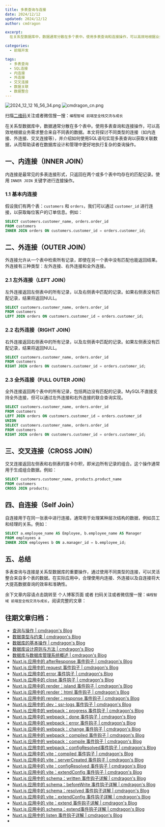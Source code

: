 ```yaml
---
title: 多表查询与连接
date: 2024/12/12
updated: 2024/12/12
author: cmdragon 

excerpt:
  在关系型数据库中，数据通常分散在多个表中。使用多表查询和连接操作，可以高效地根据业务需求整合来自不同表的数据。本文将探讨不同类型的连接（如内连接、外连接、交叉连接等），并介绍如何使用SQL语句实现多表查询以获取关联数据，从而帮助读者在数据库设计和管理中更好地执行复杂的查询操作。

categories:
  - 前端开发

tags:
  - 多表查询
  - SQL连接
  - 内连接
  - 外连接
  - 交叉连接
  - 数据关联
  - 数据整合
---
```


<img src="https://static.amd794.com/blog/images/2024_12_12 16_56_34.png@blog" title="2024_12_12 16_56_34.png" alt="2024_12_12 16_56_34.png"/>

<img src="https://static.amd794.com/blog/images/cmdragon_cn.png" title="cmdragon_cn.png" alt="cmdragon_cn.png"/>


扫描[二维码](https://static.amd794.com/blog/images/cmdragon_cn.png)关注或者微信搜一搜：`编程智域 前端至全栈交流与成长`



在关系型数据库中，数据通常分散在多个表中。使用多表查询和连接操作，可以高效地根据业务需求整合来自不同表的数据。本文将探讨不同类型的连接（如内连接、外连接、交叉连接等），并介绍如何使用SQL语句实现多表查询以获取关联数据，从而帮助读者在数据库设计和管理中更好地执行复杂的查询操作。



## 一、内连接（INNER JOIN）

内连接是最常见的多表连接形式，只返回在两个或多个表中均存在的匹配记录。使用 `INNER JOIN` 关键字进行连接操作。

### 1.1 基本内连接

假设我们有两个表：`customers` 和 `orders`，我们可以通过 `customer_id` 进行连接，以获取每位客户的订单信息。例如：

```sql
SELECT customers.customer_name, orders.order_id
FROM customers
INNER JOIN orders ON customers.customer_id = orders.customer_id;
```

## 二、外连接（OUTER JOIN）

外连接允许从一个表中检索所有记录，即使在另一个表中没有匹配也能返回结果。外连接有三种类型：左外连接、右外连接和全外连接。

### 2.1 左外连接（LEFT JOIN）

左外连接返回左侧表中的所有记录，以及右侧表中匹配的记录。如果右侧表没有匹配记录，结果将返回NULL。

```sql
SELECT customers.customer_name, orders.order_id
FROM customers
LEFT JOIN orders ON customers.customer_id = orders.customer_id;
```

### 2.2 右外连接（RIGHT JOIN）

右外连接返回右侧表中的所有记录，以及左侧表中匹配的记录。如果左侧表没有匹配记录，结果将返回NULL。

```sql
SELECT customers.customer_name, orders.order_id
FROM customers
RIGHT JOIN orders ON customers.customer_id = orders.customer_id;
```

### 2.3 全外连接（FULL OUTER JOIN）

全外连接返回两个表中的所有记录，包括两边没有匹配的记录。MySQL不直接支持全外连接，但可以通过左外连接和右外连接的联合查询实现。

```sql
SELECT customers.customer_name, orders.order_id
FROM customers
LEFT JOIN orders ON customers.customer_id = orders.customer_id
UNION
SELECT customers.customer_name, orders.order_id
FROM customers
RIGHT JOIN orders ON customers.customer_id = orders.customer_id;
```

## 三、交叉连接（CROSS JOIN）

交叉连接返回左侧表和右侧表的笛卡尔积，即米边所有记录的组合。这个操作通常用于生成组合数据。例如：

```sql
SELECT customers.customer_name, products.product_name
FROM customers
CROSS JOIN products;
```

## 四、自连接（Self Join）

自连接用于在同一张表中进行连接。通常用于处理某种层次结构的数据，例如员工和经理的关系。例如：

```sql
SELECT a.employee_name AS Employee, b.employee_name AS Manager
FROM employees a
INNER JOIN employees b ON a.manager_id = b.employee_id;
```

## 五、总结

多表查询与连接是关系型数据库的重要操作，通过使用不同类型的连接，可以灵活整合来自多个表的数据。在实际应用中，合理使用内连接、外连接以及自连接将大大提高数据查询的效率和准确性。

余下文章内容请点击跳转至 个人博客页面 或者 扫码关注或者微信搜一搜：`编程智域 前端至全栈交流与成长`，阅读完整的文章：

## 往期文章归档：

- [查询与操作 | cmdragon's Blog](https://blog.cmdragon.cn/posts/45016c6a3d2d/)
- [数据类型与约束 | cmdragon's Blog](https://blog.cmdragon.cn/posts/1aff87ac2263/)
- [数据库的基本操作 | cmdragon's Blog](https://blog.cmdragon.cn/posts/541c699d86de/)
- [数据库设计原则与方法 | cmdragon's Blog](https://blog.cmdragon.cn/posts/daf29831e102/)
- [数据库与数据库管理系统概述 | cmdragon's Blog](https://blog.cmdragon.cn/posts/dc1046549846/)
- [Nuxt.js 应用中的 afterResponse 事件钩子 | cmdragon's Blog](https://blog.cmdragon.cn/posts/d64fddbcad54/)
- [Nuxt.js 应用中的 request 事件钩子 | cmdragon's Blog](https://blog.cmdragon.cn/posts/0c461d69ac0d/)
- [Nuxt.js 应用中的 error 事件钩子 | cmdragon's Blog](https://blog.cmdragon.cn/posts/1bd4e4574b1a/)
- [Nuxt.js 应用中的 close 事件钩子 | cmdragon's Blog](https://blog.cmdragon.cn/posts/0bb0cade5fa2/)
- [Nuxt.js 应用中的 render：island 事件钩子 | cmdragon's Blog](https://blog.cmdragon.cn/posts/47bf55a8b641/)
- [Nuxt.js 应用中的 render：html 事件钩子 | cmdragon's Blog](https://blog.cmdragon.cn/posts/0f91c080fd2c/)
- [Nuxt.js 应用中的 render：response 事件钩子 | cmdragon's Blog](https://blog.cmdragon.cn/posts/3ce5250cec36/)
- [Nuxt.js 应用中的 dev：ssr-logs 事件钩子 | cmdragon's Blog](https://blog.cmdragon.cn/posts/1b63f35eebe8/)
- [Nuxt.js 应用中的 webpack：progress 事件钩子 | cmdragon's Blog](https://blog.cmdragon.cn/posts/533d23bcbe61/)
- [Nuxt.js 应用中的 webpack：done 事件钩子 | cmdragon's Blog](https://blog.cmdragon.cn/posts/3e8fa49cbd4b/)
- [Nuxt.js 应用中的 webpack：error 事件钩子 | cmdragon's Blog](https://blog.cmdragon.cn/posts/0fb47ad58e14/)
- [Nuxt.js 应用中的 webpack：change 事件钩子 | cmdragon's Blog](https://blog.cmdragon.cn/posts/43a57e843f48/)
- [Nuxt.js 应用中的 webpack：compiled 事件钩子 | cmdragon's Blog](https://blog.cmdragon.cn/posts/0b6ec5ce3d59/)
- [Nuxt.js 应用中的 webpack：compile 事件钩子 | cmdragon's Blog](https://blog.cmdragon.cn/posts/7336c7f0809e/)
- [Nuxt.js 应用中的 webpack：configResolved事件钩子 | cmdragon's Blog](https://blog.cmdragon.cn/posts/afe62aeeaf6f/)
- [Nuxt.js 应用中的 vite：compiled 事件钩子 | cmdragon's Blog](https://blog.cmdragon.cn/posts/973541933f38/)
- [Nuxt.js 应用中的 vite：serverCreated 事件钩子 | cmdragon's Blog](https://blog.cmdragon.cn/posts/ab7710befd8e/)
- [Nuxt.js 应用中的 vite：configResolved 事件钩子 | cmdragon's Blog](https://blog.cmdragon.cn/posts/1266785cead8/)
- [Nuxt.js 应用中的 vite：extendConfig 事件钩子 | cmdragon's Blog](https://blog.cmdragon.cn/posts/e1ea2c9a1566/)
- [Nuxt.js 应用中的 schema：written 事件钩子详解 | cmdragon's Blog](https://blog.cmdragon.cn/posts/11121d82a55c/)
- [Nuxt.js 应用中的 schema：beforeWrite 事件钩子详解 | cmdragon's Blog](https://blog.cmdragon.cn/posts/14f648e6cb9f/)
- [Nuxt.js 应用中的 schema：resolved 事件钩子详解 | cmdragon's Blog](https://blog.cmdragon.cn/posts/c343331f3f06/)
- [Nuxt.js 应用中的 vite：extendConfig 事件钩子详解 | cmdragon's Blog](https://blog.cmdragon.cn/posts/5ea147f7e6ee/)
- [Nuxt.js 应用中的 vite：extend 事件钩子详解 | cmdragon's Blog](https://blog.cmdragon.cn/posts/76f8905ddea2/)
- [Nuxt.js 应用中的 schema：extend事件钩子详解 | cmdragon's Blog](https://blog.cmdragon.cn/posts/271e7f413d3a/)
- [Nuxt.js 应用中的 listen 事件钩子详解 | cmdragon's Blog](https://blog.cmdragon.cn/posts/bfdfe1fbb4cc/)
-

